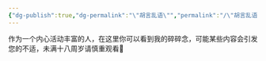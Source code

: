 ```yaml
---
{"dg-publish":true,"dg-permalink":"\"胡言乱语\"","permalink":"/\"胡言乱语\"/","dgPassFrontmatter":true,"created":"2024-01-27T01:27:20.877+08:00","updated":"2024-06-25T22:13:40.508+08:00"}
---
```


作为一个内心活动丰富的人，在这里你可以看到我的碎碎念，可能某些内容会引发您的不适，未满十八周岁请慎重观看🔞